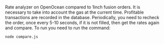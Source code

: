 Rate analyzer on OpenOcean compared to 1inch fusion orders. It is necessary to take into account the gas at the current time. Profitable transactions are recorded in the database. Periodically, you need to recheck the order, once every 5-10 seconds, if it is not filled, then get the rates again and compare.
To run you need to run the command:
```sh
node compare.js
```